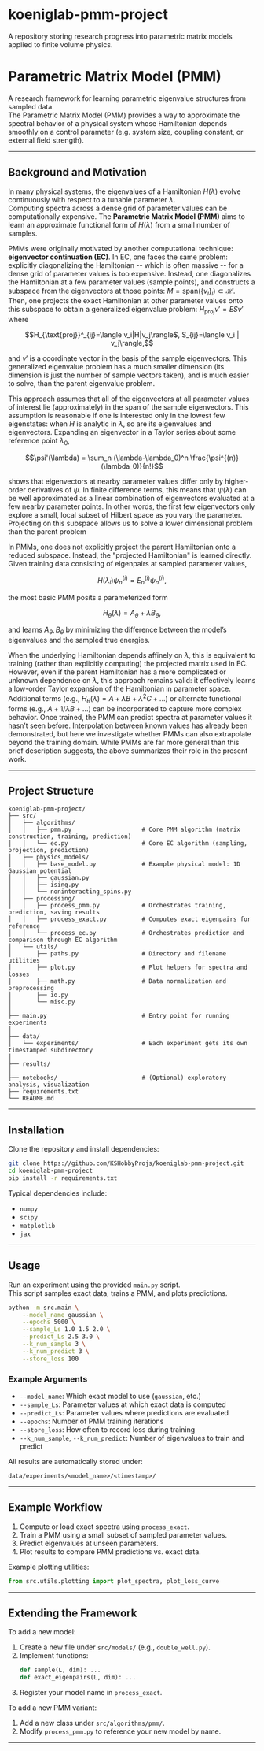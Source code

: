 # koeniglab-pmm-project
A repository storing research progress into parametric matrix models applied to finite volume physics.

# Parametric Matrix Model (PMM)

A research framework for learning parametric eigenvalue structures from sampled data.  
The Parametric Matrix Model (PMM) provides a way to approximate the spectral behavior of a physical system whose Hamiltonian depends smoothly on a control parameter (e.g. system size, coupling constant, or external field strength).

---

## Background and Motivation

In many physical systems, the eigenvalues of a Hamiltonian $H(\lambda)$ evolve continuously with respect to a tunable parameter $\lambda$.  
Computing spectra across a dense grid of parameter values can be computationally expensive. The **Parametric Matrix Model (PMM)** aims to learn an approximate functional form of $H(\lambda)$ from a small number of samples.

PMMs were originally motivated by another computational technique: **eigenvector continuation (EC)**. In EC, one faces the same problem: explicitly diagonalizing the Hamiltonian -- which is often massive -- for a dense grid of parameter 
values is too expensive. Instead, one diagonalizes the Hamiltonian at a few parameter values (sample points), and constructs a subspace from the eigenvectors at those points: $M=\text{span}(\lbrace v_i\rbrace_i)\subset\mathcal{H}$. 
Then, one projects the exact Hamiltonian at other parameter values onto this subspace to obtain a generalized eigenvalue problem: $H_{\text{proj}}v' = ESv'$ where 
```math
H_{\text{proj}}^_{ij}=\langle v_i|H|v_j\rangle$,
S_{ij}=\langle v_i | v_j\rangle,
```
and $v'$ is a coordinate vector in the basis of the sample eigenvectors. This generalized eigenvalue problem has a much smaller dimension (its dimension is just the number of sample vectors taken), and is much easier to solve, than the parent eigenvalue problem.

This approach assumes that all of the eigenvectors at all parameter values of interest lie (approximately) in the span of the sample eigenvectors. This assumption is reasonable if one is interested only in the lowest few eigenstates: when $H$ is analytic in $\lambda$, 
so are its eigenvalues and eigenvectors. Expanding an eigenvector in a Taylor series about some reference point $\lambda_0$, 
```math
\psi'(\lambda) = \sum_n (\lambda-\lambda_0)^n \frac{\psi^{(n)}(\lambda_0)}{n!}
```
shows that eigenvectors at nearby parameter values differ only by higher-order derivatives of $\psi$. In finite difference terms, this means that $\psi(\lambda)$ can be well approximated as a linear combination of eigenvectors evaluated at a few nearby parameter points. 
In other words, the first few eigenvectors only explore a small, local subset of Hilbert space as you vary the parameter. Projecting on this subspace allows us to solve a lower dimensional problem than the parent problem

In PMMs, one does not explicitly project the parent Hamiltonian onto a reduced subspace. Instead, the "projected Hamiltonian" is learned directly. Given training data consisting of eigenpairs at sampled parameter values,
```math
H(\lambda_i) \psi_n^{(i)} = E_n^{(i)} \psi_n^{(i)},
```
the most basic PMM posits a parameterized form 
```math
H_\theta(\lambda) = A_\theta + \lambda B_\theta,
```
and learns $A_\theta, B_\theta$ by minimizing the difference between the model’s eigenvalues and the sampled true energies. 

When the underlying Hamiltonian depends affinely on $\lambda$, this is equivalent to training (rather than explicitly computing) the projected matrix used in EC. However, even if the parent Hamiltonian has a more complicated or unknown dependence on $\lambda$, this approach remains valid: it effectively learns a low-order Taylor expansion of the Hamiltonian in parameter space. Additional terms (e.g., $H_\theta(\lambda) = A + \lambda B + \lambda^2 C + ...)$ or alternate functional forms (e.g., $A + 1/\lambda B + ...)$ can be incorporated to capture more complex behavior.
Once trained, the PMM can predict spectra at parameter values it hasn’t seen before. Interpolation between known values has already been demonstrated, but here we investigate whether PMMs can also extrapolate beyond the training domain. While PMMs are far more general than this brief description suggests, the above summarizes their role in the present work.

---

## Project Structure

```
koeniglab-pmm-project/
├── src/
│   ├── algorithms/
│   │   ├── pmm.py                    # Core PMM algorithm (matrix construction, training, prediction)
│   │   └── ec.py                     # Core EC algorithm (sampling, projection, prediction)
│   ├── physics_models/
│   │   ├── base_model.py             # Example physical model: 1D Gaussian potential
│   │   ├── gaussian.py 
│   │   ├── ising.py
│   │   └── noninteracting_spins.py
│   ├── processing/
│   │   ├── process_pmm.py            # Orchestrates training, prediction, saving results
│   │   ├── process_exact.py          # Computes exact eigenpairs for reference
│   │   └── process_ec.py             # Orchestrates prediction and comparison through EC algorithm
│   └── utils/
│       ├── paths.py                  # Directory and filename utilities
│       ├── plot.py                   # Plot helpers for spectra and losses
│       ├── math.py                   # Data normalization and preprocessing
│       ├── io.py
│       └── misc.py
│
├── main.py                           # Entry point for running experiments
│
├── data/
│   └── experiments/                  # Each experiment gets its own timestamped subdirectory
│
├── results/
│
├── notebooks/                        # (Optional) exploratory analysis, visualization
├── requirements.txt
└── README.md
```

---

## Installation

Clone the repository and install dependencies:

```bash
git clone https://github.com/KSHobbyProjs/koeniglab-pmm-project.git
cd koeniglab-pmm-project
pip install -r requirements.txt
```

Typical dependencies include:
- `numpy`
- `scipy`
- `matplotlib`
- `jax`

---

## Usage

Run an experiment using the provided `main.py` script.  
This script samples exact data, trains a PMM, and plots predictions.

```bash
python -m src.main \
    --model_name gaussian \
    --epochs 5000 \
    --sample_Ls 1.0 1.5 2.0 \
    --predict_Ls 2.5 3.0 \
    --k_num_sample 3 \
    --k_num_predict 3 \
    --store_loss 100
```

### Example Arguments
- `--model_name`: Which exact model to use (`gaussian`, etc.)
- `--sample_Ls`: Parameter values at which exact data is computed
- `--predict_Ls`: Parameter values where predictions are evaluated
- `--epochs`: Number of PMM training iterations
- `--store_loss`: How often to record loss during training
- `--k_num_sample`, `--k_num_predict`: Number of eigenvalues to train and predict

All results are automatically stored under:
```
data/experiments/<model_name>/<timestamp>/
```

---

## Example Workflow

1. Compute or load exact spectra using `process_exact`.
2. Train a PMM using a small subset of sampled parameter values.
3. Predict eigenvalues at unseen parameters.
4. Plot results to compare PMM predictions vs. exact data.

Example plotting utilities:
```python
from src.utils.plotting import plot_spectra, plot_loss_curve
```

---

## Extending the Framework

To add a new model:
1. Create a new file under `src/models/` (e.g., `double_well.py`).
2. Implement functions:
   ```python
   def sample(L, dim): ...
   def exact_eigenpairs(L, dim): ...
   ```
3. Register your model name in `process_exact`.

To add a new PMM variant:
1. Add a new class under `src/algorithms/pmm/`.
2. Modify `process_pmm.py` to reference your new model by name.

---

